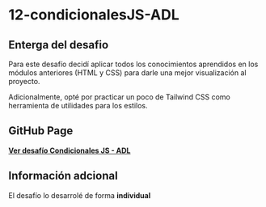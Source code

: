 # 12-condicionalesJS-ADL

## Enterga del desafio

Para este desafío decidí aplicar todos los conocimientos aprendidos en los módulos anteriores (HTML y CSS) para darle una mejor visualización al proyecto.

Adicionalmente, opté por practicar un poco de Tailwind CSS como herramienta de utilidades para los estilos.

## GitHub Page

[**Ver desafío Condicionales JS - ADL**](https://alejongo.github.io/12-condicionalesJS-ADL/index.html)

## Información adcional

El desafío lo desarrolé de forma **individual**
